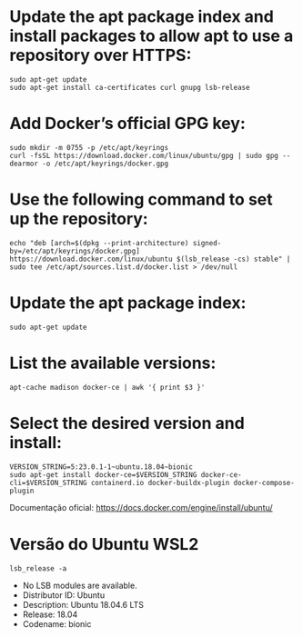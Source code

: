 # Update the apt package index and install packages to allow apt to use a repository over HTTPS:

```
sudo apt-get update
sudo apt-get install ca-certificates curl gnupg lsb-release
```

# Add Docker’s official GPG key:
```
sudo mkdir -m 0755 -p /etc/apt/keyrings
curl -fsSL https://download.docker.com/linux/ubuntu/gpg | sudo gpg --dearmor -o /etc/apt/keyrings/docker.gpg
```

# Use the following command to set up the repository:
```
echo "deb [arch=$(dpkg --print-architecture) signed-by=/etc/apt/keyrings/docker.gpg] https://download.docker.com/linux/ubuntu $(lsb_release -cs) stable" | sudo tee /etc/apt/sources.list.d/docker.list > /dev/null
```

# Update the apt package index:
```
sudo apt-get update
```

# List the available versions:
```
apt-cache madison docker-ce | awk '{ print $3 }'
```

# Select the desired version and install:
```
VERSION_STRING=5:23.0.1-1~ubuntu.18.04~bionic
sudo apt-get install docker-ce=$VERSION_STRING docker-ce-cli=$VERSION_STRING containerd.io docker-buildx-plugin docker-compose-plugin
```

Documentação oficial:
https://docs.docker.com/engine/install/ubuntu/

# Versão do Ubuntu WSL2
```
lsb_release -a
```

- No LSB modules are available.
- Distributor ID: Ubuntu
- Description:    Ubuntu 18.04.6 LTS
- Release:        18.04
- Codename:       bionic
